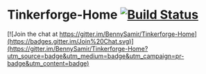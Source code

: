 # Tinkerforge-Home [![Build Status](https://travis-ci.org/BennySamir/Tinkerforge-Home.svg)](https://travis-ci.org/BennySamir/Tinkerforge-Home)

[![Join the chat at https://gitter.im/BennySamir/Tinkerforge-Home](https://badges.gitter.im/Join%20Chat.svg)](https://gitter.im/BennySamir/Tinkerforge-Home?utm_source=badge&utm_medium=badge&utm_campaign=pr-badge&utm_content=badge)
